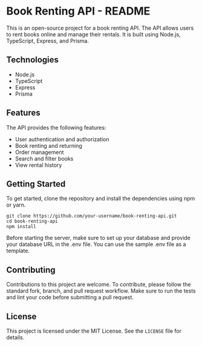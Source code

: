 <!DOCTYPE html>
<html>
  <body>
    <h1>Book Renting API - README</h1>
    <p>
      This is an open-source project for a book renting API. The API allows users to rent books online and manage their rentals. It is built using Node.js, TypeScript, Express, and Prisma.
    </p>
    <h2>Technologies</h2>
    <ul>
      <li>Node.js</li>
      <li>TypeScript</li>
      <li>Express</li>
      <li>Prisma</li>
    </ul>
    <h2>Features</h2>
    <p>
      The API provides the following features:
    </p>
    <ul>
      <li>User authentication and authorization</li>
      <li>Book renting and returning</li>
      <li>Order management</li>
      <li>Search and filter books</li>
      <li>View rental history</li>
    </ul>
    <h2>Getting Started</h2>
    <p>
      To get started, clone the repository and install the dependencies using npm or yarn.
    </p>
    <pre><code>git clone https://github.com/your-username/book-renting-api.git
cd book-renting-api
npm install
</code></pre>
    <p>
      Before starting the server, make sure to set up your database and provide your database URL in the .env file. You can use the sample .env file as a template.
    </p>
    <h2>Contributing</h2>
    <p>
      Contributions to this project are welcome. To contribute, please follow the standard fork, branch, and pull request workflow. Make sure to run the tests and lint your code before submitting a pull request.
    </p>
    <h2>License</h2>
    <p>
      This project is licensed under the MIT License. See the <code>LICENSE</code> file for details.
    </p>
  </body>
</html>

